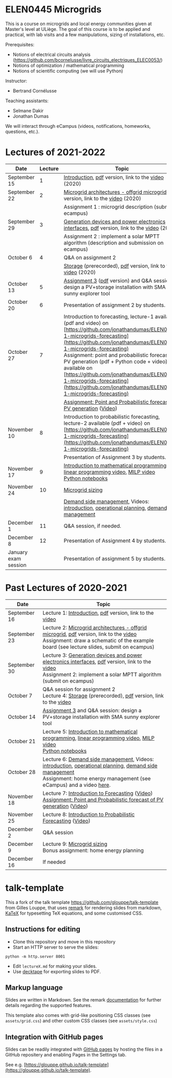# ELEN0445 Microgrids

This is a course on microgrids and local energy communities given at Master's level at ULiège.
The goal of this course is to be applied and practical, with lab visits and a few manipulations, sizing of installations, etc.

Prerequisites: 
 - Notions of electrical circuits analysis (https://github.com/bcornelusse/livre_circuits_electriques_ELEC0053/)
 - Notions of optimization / mathematical programming
 - Notions of scientific computing (we will use Python)

Instructor: 
 - Bertrand Cornélusse

Teaching assistants:
 - Selmane Dakir
 - Jonathan Dumas

We will interact through eCampus (videos, notifications, homeworks, questions, etc.). 

# Lectures of 2021-2022
| Date | Lecture | Topic |
| --- | --- | --- |
| September 15 | 1 | [Introduction](https://bcornelusse.github.io/ELEN0445-microgrids/?p=introduction.md), [pdf](pdf/introduction.pdf) version, link to the [video](https://vimeo.com/458482575/aff88eb6bf) (2020) |
| September 22 | 2 |  [Microgrid architectures - offgrid microgrid](https://bcornelusse.github.io/ELEN0445-microgrids/?p=architectures.md), [pdf](pdf/architectures.pdf) version, link to the [video](https://vimeo.com/461332158/b11a5a74c7) (2020)|
|              |   |Assignment 1 : microgrid description (submit on ecampus)|
| September 29 | 3 | [Generation devices and power electronics interfaces](https://bcornelusse.github.io/ELEN0445-microgrids/?p=devices_and_interfaces.md), [pdf](pdf/devices_and_interfaces.pdf) version, link to the [video](https://vimeo.com/463509021/fd2d2a877e) (2020)|
|              |   | Assignment 2 : implement a solar MPTT algorithm (description and submission on ecampus)|
| October 6    | 4 | Q&A on assignment 2 |
|              |   | [Storage](https://bcornelusse.github.io/ELEN0445-microgrids/?p=storage.md) (prerecorded), [pdf](pdf/storage.pdf) version, link to the [video](https://vimeo.com/463823298/f6561ddd30) (2020) |
| October 13   | 5  | [Assignment 3](https://bcornelusse.github.io/ELEN0445-microgrids/?p=PV_design.md) ([pdf](pdf/PV_design.pdf) version) and Q&A session: design a PV+storage installation with SMA sunny explorer tool|
| October 20   | 6  | Presentation of assignment 2 by students. |
| October 27   | 7  | Introduction to forecasting, lecture-1 available (pdf and video) on [https://github.com/jonathandumas/ELEN0445-1-microgrids-forecasting](https://github.com/jonathandumas/ELEN0445-1-microgrids-forecasting) <br> Assignment: point and probabilistic forecast of PV generation (pdf + Python code + video) available on [https://github.com/jonathandumas/ELEN0445-1-microgrids-forecasting](https://github.com/jonathandumas/ELEN0445-1-microgrids-forecasting)|
|              |    | [Assignment: Point and Probabilistic forecast of PV generation](https://github.com/jonathandumas/ELEN0445-1-microgrids-forecasting) ([Video](https://youtu.be/lppy-atOisM)) |
| November 10  | 8 | Introduction to probabilistic forecasting, lecture-2 available (pdf + video) on [https://github.com/jonathandumas/ELEN0445-1-microgrids-forecasting](https://github.com/jonathandumas/ELEN0445-1-microgrids-forecasting)  |
|              |   | Presentation of Assignment 3 by students. |
| November 17  | 9 | [Introduction to mathematical programming](https://bcornelusse.github.io/ELEN0445-microgrids/pdf/intro_math_programming-v1.pdf), [linear programming video](https://vimeo.com/470341870/615ef20e80), [MILP video](https://vimeo.com/470525624/7fdaadad42) <br> [Python notebooks](notebooks/) |
| November 24  | 10 | [Microgrid sizing ](https://bcornelusse.github.io/ELEN0445-microgrids/pdf/ELEN0445-1-microgrids-5-sizing_a_microgrid-v4.pdf) |
|              |    | [Demand side management](https://bcornelusse.github.io/ELEN0445-microgrids/pdf/planning_and_demand_side_management.pdf), Videos: [introduction](https://vimeo.com/472957961/e8b30191ef), [operational planning](https://vimeo.com/472974147/dde178a9a6), [demand side management](https://vimeo.com/473025149/af239bec55)
| December 1   | 11 | Q&A session, if needed.  |
| December 8   | 12 | Presentation of Assignment 4 by students. |
| January exam session  |  | Presentation of assignment 5 by students. |



# Past Lectures of 2020-2021

| Date | Topic |
| --- | --- |
| September 16 | Lecture 1: [Introduction](https://bcornelusse.github.io/ELEN0445-microgrids/?p=introduction.md), [pdf](pdf/introduction.pdf) version, link to the [video](https://vimeo.com/458482575/aff88eb6bf) |
| September 23 | Lecture 2: [Microgrid architectures - offgrid microgrid](https://bcornelusse.github.io/ELEN0445-microgrids/?p=architectures.md), [pdf](pdf/architectures.pdf) version, link to the [video](https://vimeo.com/461332158/b11a5a74c7) <br> Assignment: draw a schematic of the example board (see lecture slides, submit on ecampus)|
| September 30 | Lecture 3: [Generation devices and power electronics interfaces](https://bcornelusse.github.io/ELEN0445-microgrids/?p=devices_and_interfaces.md), [pdf](pdf/devices_and_interfaces.pdf) version, link to the [video](https://vimeo.com/463509021/fd2d2a877e)<br> Assignment 2: implement a solar MPTT algorithm  (submit on ecampus)|
| October 7 | Q&A session for assignment 2 <br> Lecture 4: [Storage](https://bcornelusse.github.io/ELEN0445-microgrids/?p=storage.md) (prerecorded), [pdf](pdf/storage.pdf) version, link to the [video](https://vimeo.com/463823298/f6561ddd30) |
| October 14 | [Assignment 3](https://bcornelusse.github.io/ELEN0445-microgrids/?p=PV_design.md) and Q&A session: design a PV+storage installation with SMA sunny explorer tool |
| October 21 | Lecture 5: [Introduction to mathematical programming](https://bcornelusse.github.io/ELEN0445-microgrids/pdf/intro_math_programming-v1.pdf), [linear programming video](https://vimeo.com/470341870/615ef20e80), [MILP video](https://vimeo.com/470525624/7fdaadad42) <br> [Python notebooks](notebooks/) |
| October 28 | Lecture 6: [Demand side management](https://bcornelusse.github.io/ELEN0445-microgrids/pdf/planning_and_demand_side_management.pdf), Videos: [introduction](https://vimeo.com/472957961/e8b30191ef), [operational planning](https://vimeo.com/472974147/dde178a9a6), [demand side management](https://vimeo.com/473025149/af239bec55) <br> Assignment: home energy management (see eCampus) and a video [here](https://vimeo.com/473410170/f58100565f).| 
| November 18 | Lecture 7: [Introduction to Forecasting](pdf/2020-ELEN0445-1-microgrids-forecasting-lesson-1.pdf) ([Video](https://www.youtube.com/channel/UCpgd8WMQXcXkMw1KCsXdPhA)) <br> [Assignment: Point and Probabilistic forecast of PV generation](pdf/2020-ELEN0445-1-microgrids-forecasting-assignement.pdf) ([Video](https://youtu.be/lppy-atOisM))|
| November 25 | Lecture 8: [Introduction to Probabilistic Forecasting](pdf/2020-ELEN0445-1-microgrids-forecasting-lesson-2.pdf) ([Video](https://youtu.be/-I_uPhs76Xk)) |
| December 2 |  Q&A session |
| December 9 | Lecture 9: [Microgrid sizing ](https://bcornelusse.github.io/ELEN0445-microgrids/pdf/ELEN0445-1-microgrids-5-sizing_a_microgrid-v4.pdf)  <br> Bonus assignment: home energy planning |
| December 16 | If needed |


# talk-template

This a fork of the talk template https://github.com/glouppe/talk-template from Gilles Louppe, that uses [remark](https://github.com/gnab/remark) for rendering slides from markdown, [KaTeX](https://github.com/Khan/KaTeX) for typesetting TeX equations, and some customised CSS.

## Instructions for editing

- Clone this repository and move in this repository
- Start an HTTP server to serve the slides:
```
python -m http.server 8001
```
- Edit `lectureX.md` for making your slides.
- Use [decktape](https://github.com/astefanutti/decktape) for exporting slides to PDF.

## Markup language

Slides are written in Markdown. See the remark [documentation](https://github.com/gnab/remark/wiki/Markdown) for further details regarding the supported features.

This template also comes with grid-like positioning CSS classes (see `assets/grid.css`) and other custom CSS classes (see `assets/style.css`)

## Integration with GitHub pages

Slides can be readily integrated with [GitHub pages](https://pages.github.com/) by hosting the files in a GitHub repositery and enabling Pages in the Settings tab.

See e.g. [https://glouppe.github.io/talk-template](https://glouppe.github.io/talk-template). 
